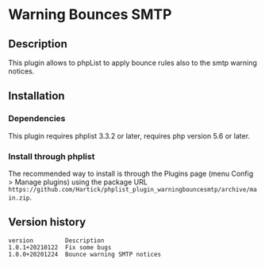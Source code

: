 # Warning Bounces SMTP #

## Description ##
This plugin allows to phpList to apply bounce rules also to the smtp warning notices.

## Installation ##

### Dependencies ###

This plugin requires phplist 3.3.2 or later, requires php version 5.6 or later.

### Install through phplist ###
The recommended way to install is through the Plugins page (menu Config > Manage plugins) using the package URL
`https://github.com/Hartick/phplist_plugin_warningbouncesmtp/archive/main.zip`.

## Version history ##

    version         Description
	1.0.1+20210122  Fix some bugs
    1.0.0+20201224  Bounce warning SMTP notices